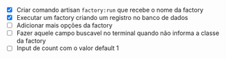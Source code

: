 - [x] Criar comando artisan `factory:run` que recebe o nome da factory
- [x] Executar um factory criando um registro no banco de dados
- [ ] Adicionar mais opções da factory
- [ ] Fazer aquele campo buscavel no terminal quando não informa a classe da factory
- [ ] Input de count com o valor default 1
